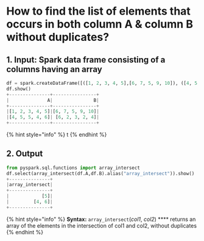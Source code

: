 # How to find the list of elements that occurs in both  column A & column B without duplicates?

## 1.  Input:  Spark data frame consisting of a columns having an array

```python
df = spark.createDataFrame([([1, 2, 3, 4, 5],[6, 7, 5, 9, 10]), ([4, 5, 5, 4, 6],[6, 2, 3, 2, 4])], ['A', 'B'])
df.show()
+---------------+----------------+
|              A|               B|
+---------------+----------------+
|[1, 2, 3, 4, 5]|[6, 7, 5, 9, 10]|
|[4, 5, 5, 4, 6]| [6, 2, 3, 2, 4]|
+---------------+----------------+
```

{% hint style="info" %}
t
{% endhint %}

## 2.  Output 

```python
from pyspark.sql.functions import array_intersect
df.select(array_intersect(df.A,df.B).alias("array_intersect")).show()
+---------------+
|array_intersect|
+---------------+
|            [5]|
|         [4, 6]|
+---------------+
```

{% hint style="info" %}
**Syntax:**   `array_intersect`\(_col1_, _col2_\) ****                                                                                                      returns an array of the elements in the intersection of col1 and col2, without duplicates                                                                                         
{% endhint %}

```

```

